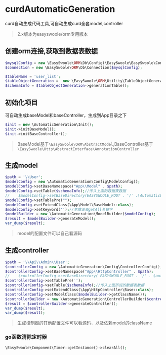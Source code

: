 # curdAutomaticGeneration
curd自动生成代码工具,可自动生成curd全套model,controller

> 2.x版本为easyswoole/orm专用版本


## 创建orm连接,获取到数据表数据
```php
$mysqlConfig = new \EasySwoole\ORM\Db\Config(\EasySwoole\EasySwoole\Config::getInstance()->getConf('MYSQL'));
$connection = new \EasySwoole\ORM\Db\Connection($mysqlConfig);

$tableName = 'user_list';
$tableObjectGeneration =  new \EasySwoole\ORM\Utility\TableObjectGeneration($connection, $tableName);
$schemaInfo = $tableObjectGeneration->generationTable();
```


## 初始化项目
可自动生成baseModel和baseController，生成到App目录之下
```php
$init = new \AutomaticGeneration\Init();
$init->initBaseModel();
$init->initBaseController();
```
> BaseModel基于`\EasySwoole\ORM\AbstractModel`,BaseController基于`\EasySwoole\Http\AbstractInterface\AnnotationController`

## 生成model
```php
$path = '\\User';
$modelConfig = new \AutomaticGeneration\Config\ModelConfig();
$modelConfig->setBaseNamespace("App\\Model" . $path);
$modelConfig->setTable($schemaInfo);//传入上面的数据表数据
//    $modelConfig->setBaseDirectory(EASYSWOOLE_ROOT . '/' .\AutomaticGeneration\AppLogic::getAppPath() . 'Model');
$modelConfig->setTablePre("");
$modelConfig->setExtendClass(\App\Model\BaseModel::class);
$modelConfig->setKeyword('');//生成该表getAll关键字
$modelBuilder = new \AutomaticGeneration\ModelBuilder($modelConfig);
$result = $modelBuilder->generateModel();
var_dump($result);
```
> model的配置文件可以自己看源码

## 生成controller
```php
$path = '\\Api\\Admin\\User';
$controllerConfig = new \AutomaticGeneration\Config\ControllerConfig();
$controllerConfig->setBaseNamespace("App\\HttpController" . $path);
//    $controllerConfig->setBaseDirectory( EASYSWOOLE_ROOT . '/' . $automatic::APP_PATH . '/HttpController/Api/');
$controllerConfig->setTablePre('');
$controllerConfig->setTable($schemaInfo);//传入上面所说的数据表数据
$controllerConfig->setExtendClass(\App\HttpController\Base::class);
$controllerConfig->setModelClass($modelBuilder->getClassName());
$controllerBuilder = new \AutomaticGeneration\ControllerBuilder($controllerConfig);
$result = $controllerBuilder->generateController();
var_dump($result);
var_dump($result);
```
> 生成控制器的其他配置文件可以看源码，以及依赖model的className

### go函数清除定时器
```php
\EasySwoole\Component\Timer::getInstance()->clearAll();

```



